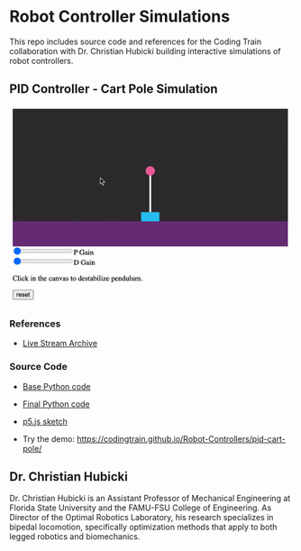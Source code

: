 # Robot Controller Simulations

This repo includes source code and references for the Coding Train collaboration with Dr. Christian Hubicki building interactive simulations of robot controllers.

## PID Controller - Cart Pole Simulation

![Animation showing cart balancing pole and adjusting sliders for gain](gifs/pid_demo.gif)

### References

- [Live Stream Archive](https://youtu.be/fWQWX9-8_sA)

### Source Code

- [Base Python code](https://tinyurl.com/cart-pole)
- [Final Python code](https://tinyurl.com/cartpole-control)
- [p5.js sketch](https://editor.p5js.org/codingtrain/sketches/sB1glTRe7)

- Try the demo: https://codingtrain.github.io/Robot-Controllers/pid-cart-pole/

## Dr. Christian Hubicki

Dr. Christian Hubicki is an Assistant Professor of Mechanical Engineering at Florida State University and the FAMU-FSU College of Engineering. As Director of the Optimal Robotics Laboratory, his research specializes in bipedal locomotion, specifically optimization methods that apply to both legged robotics and biomechanics.

